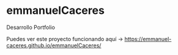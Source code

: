 # emmanuelCaceres

Desarrollo Portfolio

 Puedes ver este proyecto funcionando aquí -> https://emmanuel-caceres.github.io/emmanuelCaceres/
 
